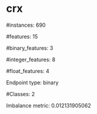 # crx

#instances: 690

#features: 15

  #binary_features: 3

  #integer_features: 8

  #float_features: 4

Endpoint type: binary

#Classes: 2

Imbalance metric: 0.012131905062

